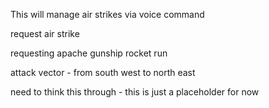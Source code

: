 This will manage air strikes via voice command

request air strike

requesting apache gunship rocket run

attack vector - from south west to north east

need to think this through - this is just a placeholder for now
